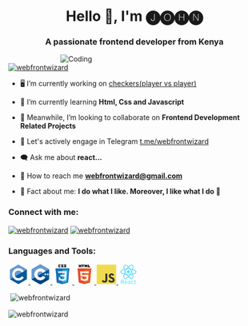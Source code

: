 <h1 align="center">Hello 👋, I'm 🅙🅞🅗🅝</h1>
<h3 align="center">A passionate frontend developer from Kenya</h3>
<img align="right"  alt="Coding" width="400" src="https://cdn.dribbble.com/users/1162077/screenshots/3848914/programmer.gif" >

<p align="left"> <a href="https://github.com/ryo-ma/github-profile-trophy"><img src="https://github-profile-trophy.vercel.app/?username=webfrontwizard" alt="webfrontwizard" /></a> </p>

- 🖥️ I’m currently working on [checkers(player vs player)](https://drive.google.com/drive/folders/14e_itR8CBJ5gUHnwcJlCYc15IZQc1Y8J)

- 🤩 I’m currently learning **Html, Css and Javascript**

- 🤝 Meanwhile, I’m looking to collaborate on **Frontend Development Related Projects**

- 💫 Let's actively engage in Telegram [t.me/webfrontwizard](t.me/webfrontwizard)

- 🗨️ Ask me about **react...**

- 📧 How to reach me **webfrontwizard@gmail.com**

- 💢 Fact about me: **I do what I like. Moreover, I like what I do 🤔**

<h3 align="left">Connect with me:</h3>
<p align="left">
<a href="https://twitter.com/webfrontwizard" target="blank"><img align="center" src="https://raw.githubusercontent.com/rahuldkjain/github-profile-readme-generator/master/src/images/icons/Social/twitter.svg" alt="webfrontwizard" height="30" width="40" /></a>
<a href="https://instagram.com/webfrontwizard" target="blank"><img align="center" src="https://raw.githubusercontent.com/rahuldkjain/github-profile-readme-generator/master/src/images/icons/Social/instagram.svg" alt="webfrontwizard" height="30" width="40" /></a>
</p>

<h3 align="left">Languages and Tools:</h3>
<p align="left"> <a href="https://www.cprogramming.com/" target="_blank" rel="noreferrer"> <img src="https://raw.githubusercontent.com/devicons/devicon/master/icons/c/c-original.svg" alt="c" width="40" height="40"/> </a> <a href="https://www.w3schools.com/cpp/" target="_blank" rel="noreferrer"> <img src="https://raw.githubusercontent.com/devicons/devicon/master/icons/cplusplus/cplusplus-original.svg" alt="cplusplus" width="40" height="40"/> </a> <a href="https://www.w3schools.com/css/" target="_blank" rel="noreferrer"> <img src="https://raw.githubusercontent.com/devicons/devicon/master/icons/css3/css3-original-wordmark.svg" alt="css3" width="40" height="40"/> </a> <a href="https://www.w3.org/html/" target="_blank" rel="noreferrer"> <img src="https://raw.githubusercontent.com/devicons/devicon/master/icons/html5/html5-original-wordmark.svg" alt="html5" width="40" height="40"/> </a> <a href="https://developer.mozilla.org/en-US/docs/Web/JavaScript" target="_blank" rel="noreferrer"> <img src="https://raw.githubusercontent.com/devicons/devicon/master/icons/javascript/javascript-original.svg" alt="javascript" width="40" height="40"/> </a> <a href="https://reactjs.org/" target="_blank" rel="noreferrer"> <img src="https://raw.githubusercontent.com/devicons/devicon/master/icons/react/react-original-wordmark.svg" alt="react" width="40" height="40"/> </a> </p>

<p>&nbsp;<img align="center" src="https://github-readme-stats.vercel.app/api?username=webfrontwizard&show_icons=true&locale=en" alt="webfrontwizard" /></p>

<p><img align="center" src="https://github-readme-streak-stats.herokuapp.com/?user=webfrontwizard&" alt="webfrontwizard" /></p>
 
